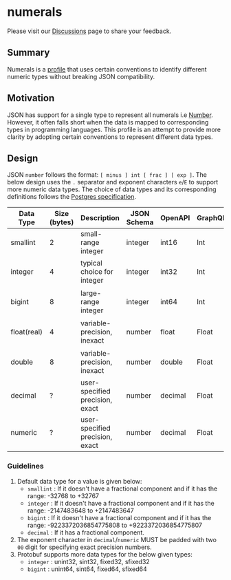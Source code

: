 # numerals

Please visit our [Discussions](https://github.com/orgs/stenode/discussions) page to share your feedback.

## Summary

Numerals is a [profile]() that uses certain conventions to identify different numeric types without breaking JSON compatibility. 

## Motivation

JSON has support for a single type to represent all numerals i.e [Number](https://datatracker.ietf.org/doc/html/rfc8259#section-6). However, it often falls short when the data is mapped to corresponding types in programming languages. This profile is an attempt to provide more clarity by adopting certain conventions to represent different data types. 

## Design

JSON `number` follows the format: `[ minus ] int [ frac ] [ exp ]`. The below design uses the `.` separator and exponent characters `e`/`E` to support more numeric data types. The choice of data types and its corresponding definitions follows the [Postgres specification](https://www.postgresql.org/docs/current/datatype-numeric.html).

| Data Type   | Size (bytes)| Description                     | JSON Schema | OpenAPI | GraphQL | Protobuf | Numerals Format                      | Examples              |
|-------------|-------------|---------------------------------|-------------|---------|---------|----------|--------------------------------------|-----------------------|
| smallint    | 2           | small-range integer             | integer     | int16   | Int     | int32    | `[ minus ] int`                      | -4, 1                 |
| integer     | 4           | typical choice for integer      | integer     | int32   | Int     | int32    | `[ minus ] int [exp(with 'e')]`      | -4e2, 47483647        |
| bigint      | 8           | large-range integer             | integer     | int64   | Int     | int64    | `[ minus ] int [exp(with 'E')]`      | 4E5, 51241228399      |
| float(real) | 4           | variable-precision, inexact     | number      | float   | Float   | float    | `[ minus ] int frac exp(with 'e')`   | 4.12e-2, 2.314e0      |
| double      | 8           | variable-precision, inexact     | number      | double  | Float   | double   | `[ minus ] int frac exp(with 'E')`   | 4.5E2, 1.112E0        |
| decimal     | ?           | user-specified precision, exact | number      | decimal | Float   | double   | `[ minus ] int frac exp(with 'E00')` | -4.19920, 0.199e-0012 |
| numeric     | ?           | user-specified precision, exact | number      | decimal | Float   | double   | `[ minus ] int frac exp(with 'E00')` | 4.513930, 0.199E0012  |


### Guidelines

1. Default data type for a value is given below:
    - `smallint` : If it doesn't have a fractional component and if it has the range: -32768 to +32767
    - `integer`  : If it doesn't have a fractional component and if it has the range: -2147483648 to +2147483647
    - `bigint`   : If it doesn't have a fractional component and if it has the range: -9223372036854775808 to +9223372036854775807
    - `decimal`  : If it has a fractional component.
2. The exponent character in `decimal`/`numeric` MUST be padded with two `00` digit for specifying exact precision numbers.
3. Protobuf supports more data types for the below given types:
    - `integer`  : unint32, sint32, fixed32, sfixed32
    - `bigint`   : unint64, sint64, fixed64, sfixed64
